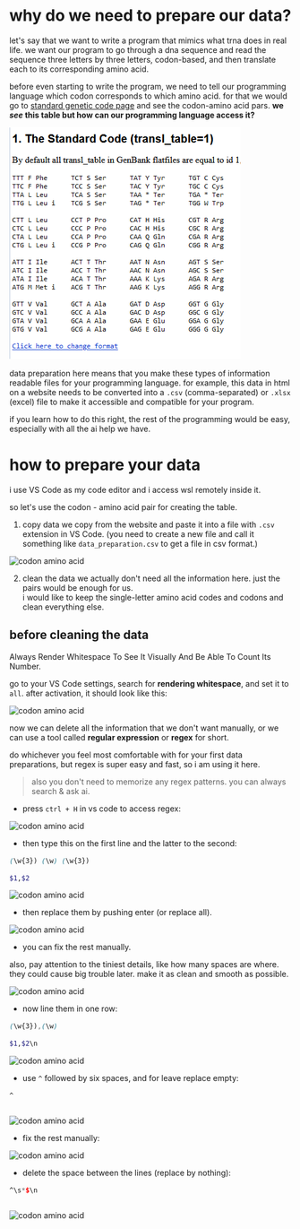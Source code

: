 # why do we need to prepare our data?
let's say that we want to write a program that mimics what trna does in real life. 
we want our program to go through a dna sequence and read the sequence three letters by three letters, codon-based, and then translate each to its corresponding amino acid.

before even starting to write the program, we need to tell our programming language which codon corresponds to which amino acid.
for that we would go to [standard genetic code page](https://www.ncbi.nlm.nih.gov/Taxonomy/taxonomyhome.html/index.cgi?chapter=tgencodes#SG1) and see the codon-amino acid pars. 
**we _see_ this table but how can our programming language access it?**

![codon-amino acid](codon_to_amino_acid/1.png)

data preparation here means that you make these types of information readable files for your programming language.
for example, this data in html on a website needs to be converted into a `.csv` (comma-separated) or `.xlsx` (excel) file to make it accessible and compatible for your program.

if you learn how to do this right, the rest of the programming would be easy, especially with all the ai help we have.

# how to prepare your data

i use VS Code as my code editor and i access wsl remotely inside it. 

so let's use the codon - amino acid pair for creating the table.

1. copy data
we copy from the website and paste it into a file with `.csv` extension in VS Code.
(you need to create a new file and call it something like `data_preparation.csv` to get a file in csv format.)

![codon amino acid](https://github.com/user-attachments/assets/3572afc1-9ba9-431d-84bf-0ad9df224a03)

2. clean the data
we actually don't need all the information here. just the pairs would be enough for us.  
i would like to keep the single-letter amino acid codes and codons and clean everything else.

## before cleaning the data
Always Render Whitespace To See It Visually And Be Able To Count Its Number.

go to your VS Code settings, search for **rendering whitespace**, and set it to `all`. after activation, it should look like this:

![codon amino acid](https://github.com/user-attachments/assets/7631db5d-6f66-4c2c-bd6f-7003112a1a46)

now we can delete all the information that we don't want manually, or we can use a tool called **regular expression** or **regex** for short.

do whichever you feel most comfortable with for your first data preparations, but regex is super easy and fast, so i am using it here.

> also you don't need to memorize any regex patterns. you can always search & ask ai.

- press `ctrl + H` in vs code to access regex:

![codon amino acid](https://github.com/user-attachments/assets/3357ecef-243a-4390-937a-cf27b09f4202)

- then type this on the first line and the latter to the second:

```scss
(\w{3}) (\w) (\w{3})
```
```scss
$1,$2
```

![codon amino acid](https://github.com/user-attachments/assets/b95e5e6f-91ee-4920-8d94-dfb5633c9c87)

- then replace them by pushing enter (or replace all).

![codon amino acid](https://github.com/user-attachments/assets/9276fd15-11eb-4ec1-a23f-26694f1d58a3)

- you can fix the rest manually.

also, pay attention to the tiniest details, like how many spaces are where. they could cause big trouble later. make it as clean and smooth as possible.

![codon amino acid](https://github.com/user-attachments/assets/d5a7d0e1-1507-46e4-aa1c-5370fab33c5a)

- now line them in one row:

```scss
(\w{3}),(\w)
```
```scss
$1,$2\n
```
![codon amino acid](https://github.com/user-attachments/assets/c572c5a2-9b40-4e01-a762-f3e5853e9ddf)


- use `^` followed by six spaces, and for leave replace empty:

```scss
^
```
```scss

```

![codon amino acid](https://github.com/user-attachments/assets/045003c4-4a6e-4678-aede-505cd558d137)


- fix the rest manually:

![codon amino acid](https://github.com/user-attachments/assets/b87df334-3e86-4f77-bb9f-cb2cd6b10540)


- delete the space between the lines (replace by nothing):

```scss
^\s*$\n
```
```scss

```

![codon amino acid](https://github.com/user-attachments/assets/c01cf38b-c201-4206-b662-721ce1da0367)

























